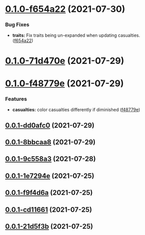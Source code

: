 # [0.1.0-f654a22](https://github.com/Mejari/kw_warfare/compare/v0.1.0-71d470e...v0.1.0-f654a22) (2021-07-30)


### Bug Fixes

* **traits:** Fix traits being un-expanded when updating casualties. ([f654a22](https://github.com/Mejari/kw_warfare/commit/f654a22))




# [0.1.0-71d470e](https://github.com/Mejari/kw_warfare/compare/v0.1.0-f48779e...v0.1.0-71d470e) (2021-07-29)




# [0.1.0-f48779e](https://github.com/Mejari/kw_warfare/compare/v0.0.1-dd0afc0...v0.1.0-f48779e) (2021-07-29)


### Features

* **casualties:** color casualties differently if diminished ([f48779e](https://github.com/Mejari/kw_warfare/commit/f48779e))




## [0.0.1-dd0afc0](https://github.com/Mejari/kw_warfare/compare/v0.0.1-8bbcaa8...v0.0.1-dd0afc0) (2021-07-29)




## [0.0.1-8bbcaa8](https://github.com/Mejari/kw_warfare/compare/v0.0.1-9c558a3...v0.0.1-8bbcaa8) (2021-07-29)




## [0.0.1-9c558a3](https://github.com/Mejari/kw_warfare/compare/v0.0.1-1e7294e...v0.0.1-9c558a3) (2021-07-28)




## [0.0.1-1e7294e](https://github.com/Mejari/kw_warfare/compare/v0.0.1-f9f4d6a...v0.0.1-1e7294e) (2021-07-25)




## [0.0.1-f9f4d6a](https://github.com/Mejari/kw_warfare/compare/v0.0.1-cd11661...v0.0.1-f9f4d6a) (2021-07-25)




## [0.0.1-cd11661](https://github.com/Mejari/kw_warfare/compare/v0.0.1-21d5f3b...v0.0.1-cd11661) (2021-07-25)




## [0.0.1-21d5f3b](https://github.com/Mejari/kw_warfare/compare/0.0.0...v0.0.1-21d5f3b) (2021-07-25)





